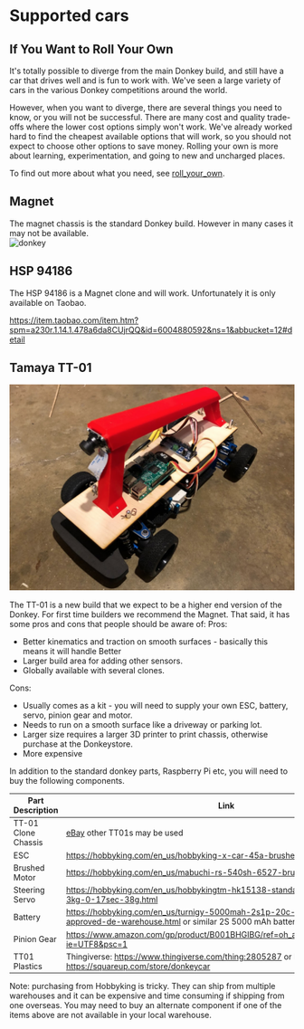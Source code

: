 # Supported cars

## If You Want to Roll Your Own
It's totally possible to diverge from the main Donkey build, and still have a car that 
drives well and is fun to work with. We've seen a large variety of cars in the various 
Donkey competitions around the world.

However, when you want to diverge, there are several things you need to know, or you 
will not be successful. There are many cost and quality trade-offs where the lower 
cost options simply won't work. We've already worked hard to find the cheapest 
available options that will work, so you should not expect to choose other options to 
save money. Rolling your own is more about learning, experimentation, and going to new 
and uncharged places.

To find out more about what you need, see [roll_your_own](roll_your_own.md).

## Magnet
The magnet chassis is the standard Donkey build.  However in many cases it may not be available.  
![donkey](./assets/build_hardware/donkey2.PNG)

## HSP 94186
The HSP 94186 is a Magnet clone and will work.  Unfortunately it is only available on Taobao.

https://item.taobao.com/item.htm?spm=a230r.1.14.1.478a6da8CUjrQQ&id=6004880592&ns=1&abbucket=12#detail


## Tamaya TT-01

![donkey](./assets/build_hardware/TT01.PNG)

The TT-01 is a new build that we expect to be a higher end version of the Donkey.  For first time builders we recommend the Magnet.  That said, it has some pros and cons that people should be aware of:
Pros:
* Better kinematics and traction on smooth surfaces - basically this means it will handle Better
* Larger build area for adding other sensors.  
* Globally available with several clones.

Cons:
* Usually comes as a kit - you will need to supply your own ESC, battery, servo, pinion gear and motor.
* Needs to run on a smooth surface like a driveway or parking lot.   
* Larger size requires a larger 3D printer to print chassis, otherwise purchase at the Donkeystore.
* More expensive

In addition to the standard donkey parts, Raspberry Pi etc, you will need to buy the following components.

| Part Description                                                                    | Link                                                                                  | Approximate Cost |
|-------------------------------------------------------------------------------------|---------------------------------------------------------------------------------------|------------------|
|TT-01 Clone Chassis| [eBay](https://www.ebay.com/itm/Alloy-Carbon-TT01-TT01E-Shaft-Drive-1-10-4WD-Racing-Car-Chassis-Frame-Kit/261607459461?_trkparms=aid%3D555019%26algo%3DPL.BANDIT%26ao%3D1%26asc%3D20150817211623%26meid%3Da9b0995835f04dc2ae610bb9de46099b%26pid%3D100505%26rk%3D1%26rkt%3D1%26%26itm%3D261607459461&_trksid=p2045573.c100505.m3226) other TT01s may be used| $130|
|ESC|https://hobbyking.com/en_us/hobbyking-x-car-45a-brushed-car-esc.html |10.60|
|Brushed Motor |https://hobbyking.com/en_us/mabuchi-rs-540sh-6527-brushed-motor-90w.html |$5|
|Steering Servo|https://hobbyking.com/en_us/hobbykingtm-hk15138-standard-analog-servo-4-3kg-0-17sec-38g.html| $5|
|Battery |https://hobbyking.com/en_us/turnigy-5000mah-2s1p-20c-hardcase-pack-roar-approved-de-warehouse.html or similar 2S 5000 mAh battery| $21|
|Pinion Gear| https://www.amazon.com/gp/product/B001BHGIBG/ref=oh_aui_detailpage_o08_s00?ie=UTF8&psc=1|$7|
|TT01 Plastics | Thingiverse: https://www.thingiverse.com/thing:2805287 or Donkeystore: https://squareup.com/store/donkeycar | $50|

Note: purchasing from Hobbyking is tricky.  They can ship from multiple warehouses and it can be expensive and time consuming if shipping from one overseas.  You may need to buy an alternate component if one of the items above are not available in your local warehouse.
